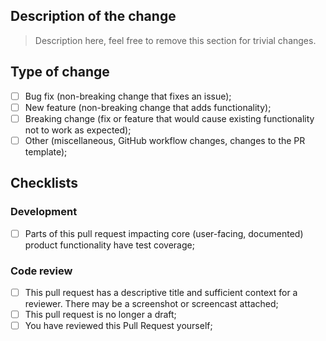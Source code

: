 ## Description of the change

> Description here, feel free to remove this section for trivial changes.

## Type of change

- [ ] Bug fix (non-breaking change that fixes an issue);
- [ ] New feature (non-breaking change that adds functionality);
- [ ] Breaking change (fix or feature that would cause existing functionality not to work as expected);
- [ ] Other (miscellaneous, GitHub workflow changes, changes to the PR template);

## Checklists

### Development

- [ ] Parts of this pull request impacting core (user-facing, documented) product functionality have test coverage;

### Code review

- [ ] This pull request has a descriptive title and sufficient context for a reviewer. There may be a screenshot or screencast attached;
- [ ] This pull request is no longer a draft;
- [ ] You have reviewed this Pull Request yourself;
